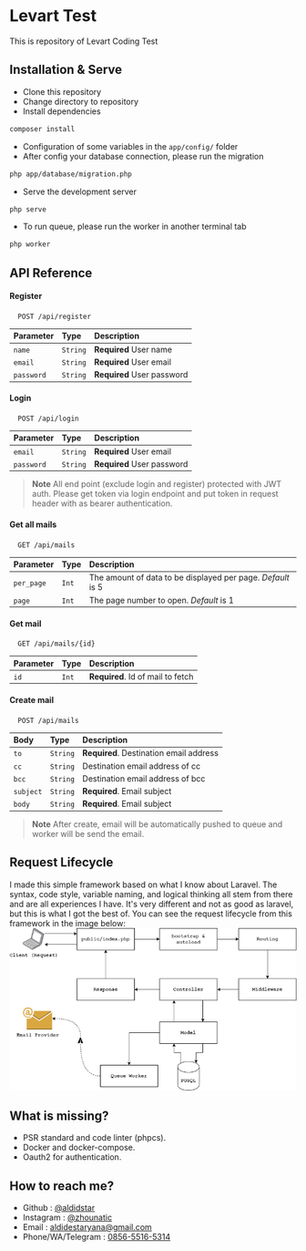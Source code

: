 # Levart Test

This is repository of Levart Coding Test

## Installation & Serve

- Clone this repository
- Change directory to repository
- Install dependencies

```bash
composer install
```

- Configuration of some variables in the `app/config/` folder
- After config your database connection, please run the migration

```bash
php app/database/migration.php
```

- Serve the development server

```bash
php serve
```

- To run queue, please run the worker in another terminal tab

```bash
php worker
```

## API Reference

#### Register

```
  POST /api/register
```

| Parameter  | Type     | Description                |
| :--------- | :------- | :------------------------- |
| `name`     | `String` | **Required** User name     |
| `email`    | `String` | **Required** User email    |
| `password` | `String` | **Required** User password |

#### Login

```
  POST /api/login
```

| Parameter  | Type     | Description                |
| :--------- | :------- | :------------------------- |
| `email`    | `String` | **Required** User email    |
| `password` | `String` | **Required** User password |

> **Note**
> All end point (exclude login and register) protected with JWT auth. Please get token via login endpoint and put token in request header with as bearer authentication.

#### Get all mails

```
  GET /api/mails
```

| Parameter  | Type  | Description                                                 |
| :--------- | :---- | :---------------------------------------------------------- |
| `per_page` | `Int` | The amount of data to be displayed per page. _Default_ is 5 |
| `page`     | `Int` | The page number to open. _Default_ is 1                     |

#### Get mail

```
  GET /api/mails/{id}
```

| Parameter | Type  | Description                       |
| :-------- | :---- | :-------------------------------- |
| `id`      | `Int` | **Required**. Id of mail to fetch |

#### Create mail

```
  POST /api/mails
```

| Body      | Type     | Description                             |
| :-------- | :------- | :-------------------------------------- |
| `to`      | `String` | **Required**. Destination email address |
| `cc`      | `String` | Destination email address of cc         |
| `bcc`     | `String` | Destination email address of bcc        |
| `subject` | `String` | **Required**. Email subject             |
| `body`    | `String` | **Required**. Email subject             |

> **Note**
> After create, email will be automatically pushed to queue and worker will be send the email.

## Request Lifecycle

I made this simple framework based on what I know about Laravel. The syntax, code style, variable naming, and logical thinking all stem from there and are all experiences I have. It's very different and not as good as laravel, but this is what I got the best of. You can see the request lifecycle from this framework in the image below:
![Request Lifecycle](request_lifecycle.png 'Request Lifecycle')

## What is missing?

- PSR standard and code linter (phpcs).
- Docker and docker-compose.
- Oauth2 for authentication.

## How to reach me?

- Github : [@aldidstar](https://www.github.com/aldidstar)
- Instagram : [@zhounatic](https://www.instagram.com/zhounatic/)
- Email : <aldidestaryana@gmail.com>
- Phone/WA/Telegram : [0856-5516-5314](tel:085655165314)
